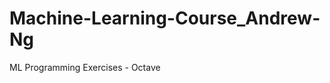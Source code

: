 Machine-Learning-Course_Andrew-Ng
=================================

ML Programming Exercises - Octave
